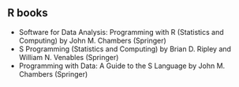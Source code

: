 ## R books

+ Software for Data Analysis: Programming with R (Statistics and Computing) by John M. Chambers (Springer)
+ S Programming (Statistics and Computing) by Brian D. Ripley and William N. Venables (Springer)
+ Programming with Data: A Guide to the S Language by John M. Chambers (Springer)
